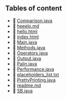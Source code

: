 ## Tables of content
- 🤣 [Comparison.java](./Comparison.java)
- 🤣 [heeelo.md](./heeelo.md)
- 🤣 [hello.html](./hello.html)
- 🤣 [index.html](./index.html)
- 🤣 [Main.java](./Main.java)
- 🤣 [Methods.java](./Methods.java)
- 🤣 [Operators.java](./Operators.java)
- 🤣 [Output.java](./Output.java)
- 🤣 [Palin.java](./Palin.java)
- 🤣 [Performance.java](./Performance.java)
- 🤣 [placeholders_list.txt](./placeholders_list.txt)
- 🤣 [PrettyPrinting.java](./PrettyPrinting.java)
- 🤣 [readme.md](./readme.md)
- 🤣 [SB.java](./SB.java)
